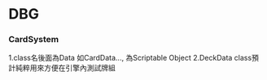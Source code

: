 # DBG

### CardSystem
1.class名後面為Data 如CardData..., 為Scriptable Object
2.DeckData class預計純粹用來方便在引擎內測試牌組
